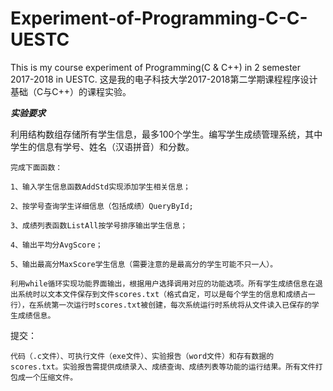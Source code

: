 # Experiment-of-Programming-C-C-UESTC
This is my course experiment of Programming(C &amp; C++) in 2 semester 2017-2018 in UESTC.  这是我的电子科技大学2017-2018第二学期课程程序设计基础（C与C++）的课程实验。

***实验要求***

利用结构数组存储所有学生信息，最多100个学生。编写学生成绩管理系统，其中学生的信息有学号、姓名（汉语拼音）和分数。

    完成下面函数：
    
    1、输入学生信息函数AddStd实现添加学生相关信息；
    
    2、按学号查询学生详细信息（包括成绩）QueryById; 
    
    3、成绩列表函数ListAll按学号排序输出学生信息；
    
    4、输出平均分AvgScore；
    
    5、输出最高分MaxScore学生信息（需要注意的是最高分的学生可能不只一人）。
 
    利用while循环实现功能界面输出，根据用户选择调用对应的功能选项。所有学生成绩信息在退出系统时以文本文件保存到文件scores.txt（格式自定，可以是每个学生的信息和成绩占一行），在系统第一次运行时scores.txt被创建，每次系统运行时系统将从文件读入已保存的学生成绩信息。
    
提交：

    代码（.c文件）、可执行文件（exe文件）、实验报告（word文件）和存有数据的scores.txt。实验报告需提供成绩录入、成绩查询、成绩列表等功能的运行结果。所有文件打包成一个压缩文件。
